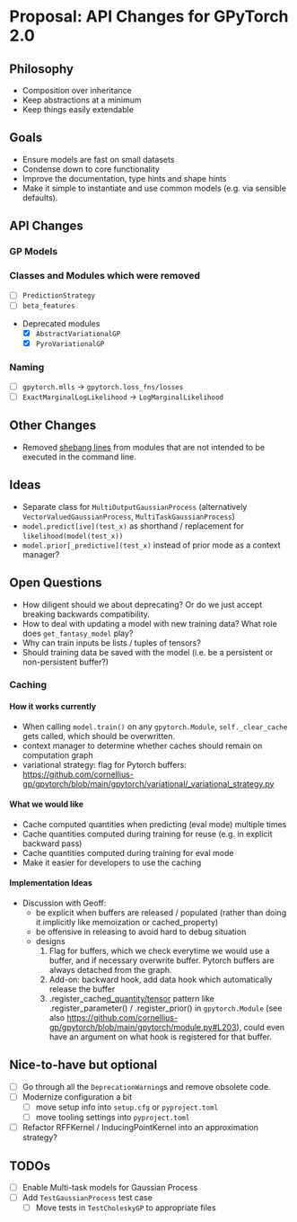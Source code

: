 # Proposal: API Changes for GPyTorch 2.0

## Philosophy
- Composition over inheritance
- Keep abstractions at a minimum
- Keep things easily extendable

## Goals
- Ensure models are fast on small datasets
- Condense down to core functionality
- Improve the documentation, type hints and shape hints
- Make it simple to instantiate and use common models (e.g. via sensible defaults).

## API Changes

### GP Models

### Classes and Modules which were removed

- [ ] ``PredictionStrategy``
- [ ] ``beta_features``
- Deprecated modules
    - [x] ``AbstractVariationalGP``
    - [x] ``PyroVariationalGP``

### Naming
- [ ] `gpytorch.mlls` -> `gpytorch.loss_fns/losses`
- [ ] `ExactMarginalLogLikelihood` -> `LogMarginalLikelihood`

## Other Changes
- Removed [shebang lines](https://stackoverflow.com/questions/9783482/should-python-library-modules-start-with-usr-bin-env-python?rq=3) from modules that are not intended to be executed in the command line.

## Ideas
- Separate class for ``MultiOutputGaussianProcess`` (alternatively ``VectorValuedGaussianProcess``, ``MultiTaskGaussianProcess``)
- ``model.predict[ive](test_x)`` as shorthand / replacement for ``likelihood(model(test_x))``
- ``model.prior[_predictive](test_x)`` instead of prior mode as a context manager?

## Open Questions
- How diligent should we about deprecating? Or do we just accept breaking backwards compatibility.
- How to deal with updating a model with new training data? What role does ``get_fantasy_model`` play?
- Why can train inputs be lists / tuples of tensors?
- Should training data be saved with the model (i.e. be a persistent or non-persistent buffer?)

### Caching

#### How it works currently
- When calling ``model.train()`` on any ``gpytorch.Module``, ``self._clear_cache`` gets called, which should be overwritten.
- context manager to determine whether caches should remain on computation graph
- variational strategy: flag for Pytorch buffers: https://github.com/cornellius-gp/gpytorch/blob/main/gpytorch/variational/_variational_strategy.py

#### What we would like
- Cache computed quantities when predicting (eval mode) multiple times
- Cache quantities computed during training for reuse (e.g. in explicit backward pass)
- Cache quantities computed during training for eval mode
- Make it easier for developers to use the caching

#### Implementation Ideas
- Discussion with Geoff:
    - be explicit when buffers are released / populated (rather than doing it implicitly like memoization or cached_property)
    - be offensive in releasing to avoid hard to debug situation
    - designs
        1. Flag for buffers, which we check everytime we would use a buffer, and if necessary overwrite buffer. Pytorch buffers are always detached from the graph.
        2. Add-on: backward hook, add data hook which automatically release the buffer
        3. .register_cache[d_quantity/tensor]() pattern like .register_parameter() / .register_prior() in ``gpytorch.Module`` (see also https://github.com/cornellius-gp/gpytorch/blob/main/gpytorch/module.py#L203), could even have an argument on what hook is registered for that buffer.

## Nice-to-have but optional
- [ ] Go through all the `DeprecationWarning`s and remove obsolete code.
- [ ] Modernize configuration a bit
    - [ ] move setup info into ``setup.cfg`` or ``pyproject.toml``
    - [ ] move tooling settings into ``pyproject.toml``
- [ ] Refactor RFFKernel / InducingPointKernel into an approximation strategy?

## TODOs
- [ ] Enable Multi-task models for Gaussian Process
- [ ] Add `TestGaussianProcess` test case
    - [ ] Move tests in `TestCholeskyGP` to appropriate files
